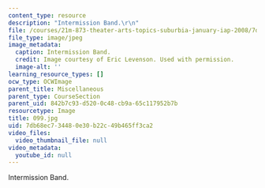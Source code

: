 ```yaml
---
content_type: resource
description: "Intermission Band.\r\n"
file: /courses/21m-873-theater-arts-topics-suburbia-january-iap-2008/7db68ec734480e30b22c49b465ff3ca2_099.jpg
file_type: image/jpeg
image_metadata:
  caption: Intermission Band.
  credit: Image courtesy of Eric Levenson. Used with permission.
  image-alt: ''
learning_resource_types: []
ocw_type: OCWImage
parent_title: Miscellaneous
parent_type: CourseSection
parent_uid: 842b7c93-d520-0c48-cb9a-65c117952b7b
resourcetype: Image
title: 099.jpg
uid: 7db68ec7-3448-0e30-b22c-49b465ff3ca2
video_files:
  video_thumbnail_file: null
video_metadata:
  youtube_id: null
---
```

Intermission Band.


